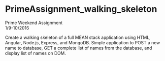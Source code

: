 # PrimeAssignment_walking_skeleton

Prime Weekend Assignment  
1/9-10/2016

Create a walking skeleton of a full MEAN stack application using HTML, Angular, Node.js, Express, and MongoDB.  Simple application to POST a new name to database, GET a complete list of names from the database, and display list of names on DOM.
